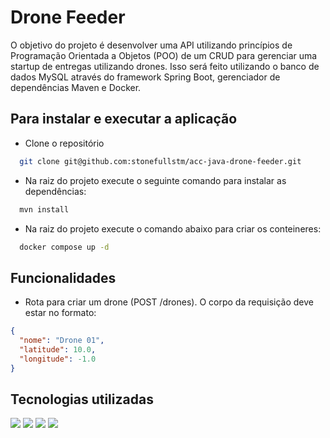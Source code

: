 # Drone Feeder

O objetivo do projeto é desenvolver uma API utilizando princípios de Programação Orientada a Objetos (POO) de um CRUD para gerenciar uma startup de entregas utilizando drones. Isso será feito utilizando o banco de dados MySQL através do framework Spring Boot, gerenciador de dependências Maven e Docker.

## Para instalar e executar a aplicação

- Clone o repositório

~~~sh  
  git clone git@github.com:stonefullstm/acc-java-drone-feeder.git
~~~

- Na raiz do projeto execute o seguinte comando para instalar as dependências:

~~~sh
  mvn install
~~~

- Na raiz do projeto execute o comando abaixo para criar os conteineres:

~~~sh
  docker compose up -d
~~~

## Funcionalidades

- Rota para criar um drone (POST /drones). O corpo da requisição deve estar no formato:
  
~~~json
{
  "nome": "Drone 01",
  "latitude": 10.0,
  "longitude": -1.0
}
~~~

## Tecnologias utilizadas
 
<div display="inline-block">
<img width="" src="https://img.shields.io/badge/apache_maven-C71A36?style=for-the-badge&logo=apachemaven&logoColor=white">
<img width="" src="https://img.shields.io/badge/Spring_Boot-F2F4F9?style=for-the-badge&logo=spring-boot">
<img width="" src="https://img.shields.io/badge/Docker-2CA5E0?style=for-the-badge&logo=docker&logoColor=white">
<img width="" src="https://img.shields.io/badge/MySQL-005C84?style=for-the-badge&logo=mysql&logoColor=white">
</div>